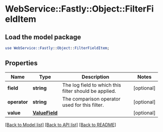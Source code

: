 # WebService::Fastly::Object::FilterFieldItem

## Load the model package
```perl
use WebService::Fastly::Object::FilterFieldItem;
```

## Properties
Name | Type | Description | Notes
------------ | ------------- | ------------- | -------------
**field** | **string** | The log field to which this filter should be applied. | [optional] 
**operator** | **string** | The comparison operator used for this filter. | [optional] 
**value** | [**ValueField**](ValueField.md) |  | [optional] 

[[Back to Model list]](../README.md#documentation-for-models) [[Back to API list]](../README.md#documentation-for-api-endpoints) [[Back to README]](../README.md)


